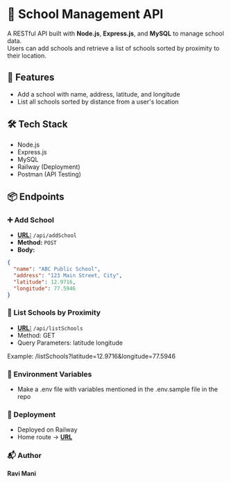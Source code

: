 # 🏫 School Management API

A RESTful API built with **Node.js**, **Express.js**, and **MySQL** to manage school data.  
Users can add schools and retrieve a list of schools sorted by proximity to their location.

## 🚀 Features

- Add a school with name, address, latitude, and longitude
- List all schools sorted by distance from a user's location

## 🛠️ Tech Stack

- Node.js
- Express.js
- MySQL
- Railway (Deployment)
- Postman (API Testing)

## 📦 Endpoints

### ➕ Add School

- **[URL:](https://school-management-api-production-eb05.up.railway.app/)** `/api/addSchool`
- **Method:** `POST`
- **Body:**
```json
{
  "name": "ABC Public School",
  "address": "123 Main Street, City",
  "latitude": 12.9716,
  "longitude": 77.5946
}
```

### 📍 List Schools by Proximity

- **[URL:](https://school-management-api-production-eb05.up.railway.app/)** `/api/listSchools`
- Method: GET
- Query Parameters:
  latitude
  longitude

Example:
/listSchools?latitude=12.9716&longitude=77.5946

### 🔐 Environment Variables
- Make a .env file with variables mentioned in the .env.sample file in the repo

### 🚀 Deployment
- Deployed on Railway
- Home route -> **[URL](https://school-management-api-production-eb05.up.railway.app/)**

### 📬 Author
  **Ravi Mani**
